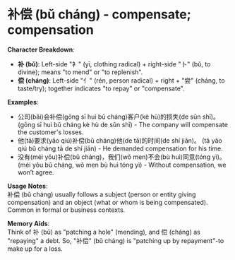 # **补偿 (bǔ cháng) - compensate; compensation**

**Character Breakdown**:  
- **补 (bǔ)**: Left-side "衤" (yī, clothing radical) + right-side "卜" (bǔ, to divine); means "to mend" or "to replenish".  
- **偿 (cháng)**: Left-side "亻" (rén, person radical) + right + "尝" (cháng, to taste/try); together indicates "to repay" or "compensate".

**Examples**:  
- 公司(bǎi)会补偿(gōng sī huì bǔ cháng)客户(kè hù)的损失(de sǔn shī)。 (gōng sī huì bǔ cháng kè hù de sǔn shī) - The company will compensate the customer's losses.  
- 他(tā)要求(yāo qiú)补偿(bǔ cháng)他(de tā)的时间(de shí jiān)。 (tā yāo qiú bǔ cháng tā de shí jiān) - He demanded compensation for his time.  
- 没有(méi yǒu)补偿(bǔ cháng)，我们(wǒ men)不会(bù huì)同意(tóng yì)。 (méi yǒu bǔ cháng, wǒ men bù huì tóng yì) - Without compensation, we won’t agree.

**Usage Notes**:  
补偿 (bǔ cháng) usually follows a subject (person or entity giving compensation) and an object (what or whom is being compensated). Common in formal or business contexts.

**Memory Aids**:  
Think of 补 (bǔ) as "patching a hole" (mending), and 偿 (cháng) as "repaying" a debt. So, "补偿" (bǔ cháng) is "patching up by repayment"-to make up for a loss.